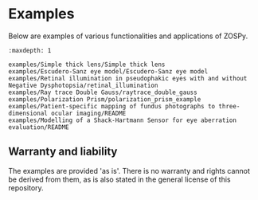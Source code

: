# Examples

Below are examples of various functionalities and applications of ZOSPy.

<!-- 
List the paths of the examples relative to the project root.
The example folder is copied to the documentation folder before building the documentation.
-->
```{toctree}
:maxdepth: 1

examples/Simple thick lens/Simple thick lens
examples/Escudero-Sanz eye model/Escudero-Sanz eye model
examples/Retinal illumination in pseudophakic eyes with and without Negative Dysphotopsia/retinal_illumination
examples/Ray trace Double Gauss/raytrace_double_gauss
examples/Polarization Prism/polarization_prism_example
examples/Patient-specific mapping of fundus photographs to three-dimensional ocular imaging/README
examples/Modelling of a Shack-Hartmann Sensor for eye aberration evaluation/README
```

## Warranty and liability

The examples are provided 'as is'. There is no warranty and rights cannot be derived from them, as is also stated in the general license of this repository.
